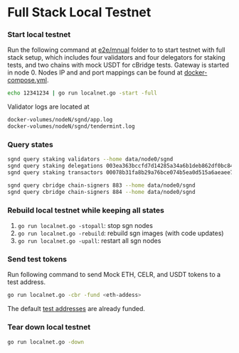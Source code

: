 # Full Stack Local Testnet

### Start local testnet

Run the following command at [e2e/mnual](../) folder to to start testnet with full stack setup, which includes four validators and four delegators for staking tests, and two chains with mock USDT for cBridge tests. Gateway is started in node 0. Nodes IP and and port mappings can be found at [docker-compose.yml](../../../../docker-compose.yml).

```sh
echo 12341234 | go run localnet.go -start -full
```

Validator logs are located at

```sh
docker-volumes/nodeN/sgnd/app.log
docker-volumes/nodeN/sgnd/tendermint.log
```

### Query states

```sh
sgnd query staking validators --home data/node0/sgnd
sgnd query staking delegations 003ea363bccfd7d14285a34a6b1deb862df0bc84 --home data/node0/sgnd
sgnd query staking transactors 00078b31fa8b29a76bce074b5ea0d515a6aeaee7 --home data/node0/sgnd

sgnd query cbridge chain-signers 883 --home data/node0/sgnd
sgnd query cbridge chain-signers 884 --home data/node0/sgnd
```

### Rebuild local testnet while keeping all states

1. `go run localnet.go -stopall`: stop sgn nodes
2. `go run localnet.go -rebuild`: rebuild sgn images (with code updates)
3. `go run localnet.go -upall`: restart all sgn nodes

### Send test tokens

Run following command to send Mock ETH, CELR, and USDT tokens to a test address.
```sh
go run localnet.go -cbr -fund <eth-addess>
```
The default [test addresses](../../../keys) are already funded.

### Tear down local testnet

```sh
go run localnet.go -down
```